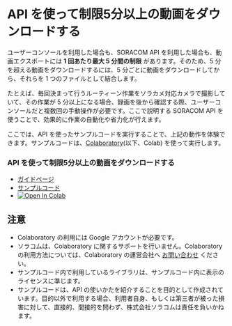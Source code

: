 # API を使って制限5分以上の動画をダウンロードする

ユーザーコンソールを利用した場合も、SORACOM API を利用した場合も、動画エクスポートには **1 回あたり最大 5 分間の制限** があります。そのため、5 分を超える動画をダウンロードするには、5 分ごとに動画をダウンロードしてから、それらを 1 つのファイルとして結合します。

たとえば、毎回決まって行うルーティーン作業をソラカメ対応カメラで撮影していて、その作業が 5 分以上になる場合、録画を後から確認する際、ユーザーコンソールだと複数回の手動操作が必要です。ここで説明する SORACOM API を使うことで、効果的に作業の自動化や省力化が行えます。

ここでは、API を使ったサンプルコードを実行することで、上記の動作を体験できます。サンプルコードは、[Colaboratory](https://colab.research.google.com/)(以下、Colab) を使って実行します。
### API を使って制限5分以上の動画をダウンロードする
- [ガイドページ](https://users.soracom.io/ja-jp/guides/soracom-cloud-camera-services/api-examples-download-videos-longer-than-limits/)
- [サンプルコード](https://github.com/soracom-labs/sora-cam-api-examples/tree/main/download_videos_longer_than_limits/)
-  [![Open In Colab](https://colab.research.google.com/assets/colab-badge.svg)](https://colab.research.google.com/github/soracom-labs/sora-cam-api-examples/blob/master/download_videos_longer_than_limits/api_examples_download_videos_longer_than_limits.ipynb)

## 注意

- Colaboratory の利用には Google アカウントが必要です。
- ソラコムは、Colaboratory に関するサポートを行いません。Colaboratory の利用方法については、Colaboratory の運営会社へ [お問い合わせ](https://research.google.com/colaboratory/faq.html) ください。
- サンプルコード内で利用しているライブラリは、サンプルコード内に表示のライセンスに準じます。
- サンプルコードは、API の使いかたを紹介することを目的として作成されています。目的以外で利用する場合、利用者自身、もしくは第三者が被った損害に対して、直接的、間接的を問わず、株式会社ソラコムは責任を負いかねます。